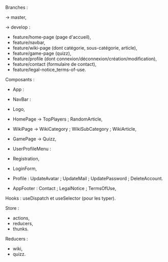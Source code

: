 Branches :

-> master,

-> develop :
- feature/home-page (page d'accueil),
- feature/navbar,
- feature/wiki-page (dont catégorie, sous-catégorie, article),
- feature/game-page (quizz),
- feature/profile (dont connexion/déconnexion/création/modification),
- feature/contact (formulaire de contact),
- feature/legal-notice_terms-of-use.



Composants :

- App :
- NavBar :
- Logo,
- HomePage -> TopPlayers ; RandomArticle,
- WikiPage -> WikiCategory ; WikiSubCategory ; WikiArticle,
- GamePage -> Quizz,
- UserProfileMenu :
- Registration,
- LoginForm,
- Profile : UpdateAvatar ; UpdateMail ; UpdatePassword ; DeleteAccount.
  
- AppFooter : Contact ; LegalNotice ; TermsOfUse,

Hooks : useDispatch et useSelector (pour les typer).

Store :
- actions,
- reducers,
- thunks.

Reducers :
- wiki,
- quizz.